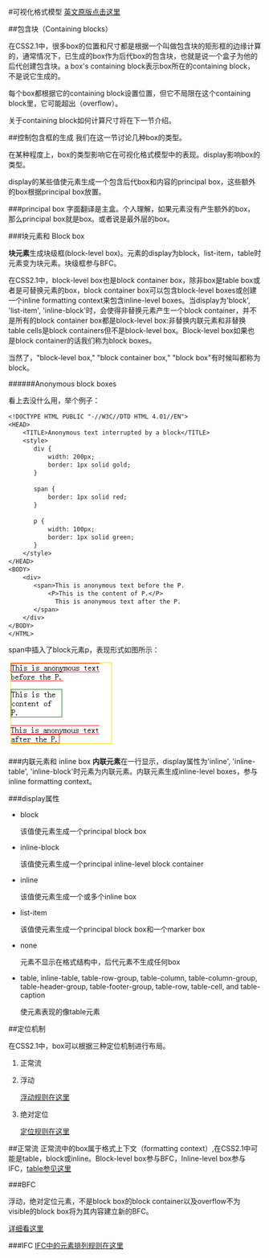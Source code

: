 #可视化格式模型
[英文原版点击这里](http://dev.w3.org/csswg/css2/visuren.html)

##包含块（Containing blocks）

在CSS2.1中，很多box的位置和尺寸都是根据一个叫做包含块的矩形框的边缘计算的，通常情况下，已生成的box作为后代box的包含块，也就是说一个盒子为他的后代创建包含块。a box's containing block表示box所在的containing block，不是说它生成的。

每个box都根据它的containing block设置位置，但它不局限在这个containing block里，它可能超出（overflow）。

关于containing block如何计算尺寸将在下一节介绍。

##控制包含框的生成
我们在这一节讨论几种box的类型。

在某种程度上，box的类型影响它在可视化格式模型中的表现。display影响box的类型。

display的某些值使元素生成一个包含后代box和内容的principal box，这些额外的box根据principal box放置。

###principal box
字面翻译是主盒。个人理解，如果元素没有产生额外的box，那么principal box就是box。或者说是最外层的box。

###块元素和 Block box

**块元素**生成块级框(block-level box)。元素的display为block，list-item，table时元素变为块元素。块级框参与BFC。

在CSS2.1中，block-level box也是block container box，除非box是table box或者是可替换元素的box，block container box可以包含block-level boxes或创建一个inline formatting context来包含inline-level boxes。当display为'block', 'list-item', 'inline-block'时，会使得非替换元素产生一个block container，并不是所有的block container box都是block-level box:非替换内联元素和非替换table cells是block containers但不是block-level box。Block-level box如果也是block container的话我们称为block boxes。

当然了，"block-level box," "block container box,"  "block box"有时候叫都称为block。

######Anonymous block boxes

看上去没什么用，举个例子：
	
	<!DOCTYPE HTML PUBLIC "-//W3C//DTD HTML 4.01//EN">
	<HEAD>
	    <TITLE>Anonymous text interrupted by a block</TITLE>
	    <style>
	       div {
	           width: 200px;
	           border: 1px solid gold;
	       }
	 
	       span {
	           border: 1px solid red;
	       }
	 
	       p {
	           width: 100px;
	           border: 1px solid green;
	       }
	    </style>
	</HEAD>
	<BODY>
	    <div>
	       <span>This is anonymous text before the P.
	           <P>This is the content of P.</P>
	             This is anonymous text after the P.
	       </span>
	    </div>
	</BODY>
	</HTML>

span中插入了block元素p，表现形式如图所示：

![](/img/01.png)

###内联元素和 inline box
**内联元素**在一行显示，display属性为'inline', 'inline-table', 'inline-block'时元素为内联元素。内联元素生成inline-level boxes，参与inline formatting context。
	
###display属性

- block

	该值使元素生成一个principal block box
- inline-block

	该值使元素生成一个principal inline-level block container
- inline

	该值使元素生成一个或多个inline box
- list-item

	该值使元素生成一个principal block box和一个marker box
- none

	元素不显示在格式结构中，后代元素不生成任何box
- table, inline-table, table-row-group, table-column, table-column-group, table-header-group, table-footer-group, table-row, table-cell, and table-caption

	使元素表现的像table元素

##定位机制

在CSS2.1中，box可以根据三种定位机制进行布局。

1. 正常流

	
1. 浮动

	[浮动规则在这里](浮动与定位.md)
1. 绝对定位
	
	[定位规则在这里](浮动与定位.md)

##正常流
正常流中的box属于格式上下文（formatting context）,在CSS2.1中可能是table，block或inline。Block-level box参与BFC，Inline-level box参与IFC，[table参见这里](http://dev.w3.org/csswg/css2/tables.html)

###BFC

浮动，绝对定位元素，不是block box的block container以及overflow不为visible的block box将为其内容建立新的BFC。

[详细看这里](BFC.md)

###IFC
[
IFC中的元素排列规则在这里](行内元素的大小与边距.md)
